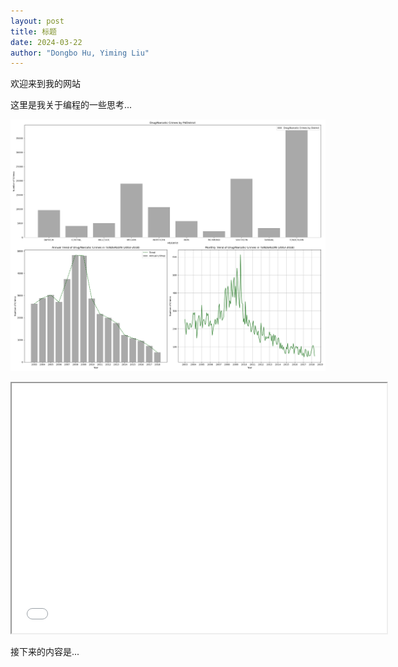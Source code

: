 ```yaml
---
layout: post
title: 标题
date: 2024-03-22
author: "Dongbo Hu, Yiming Liu"
---
```


欢迎来到我的网站

这里是我关于编程的一些思考...

![替代文本](/assets/image/Plot1.png)
<iframe src="/assets/image/SF_Drug_Arrests_HeatMap.html" width="600" height="400"></iframe>

接下来的内容是...
